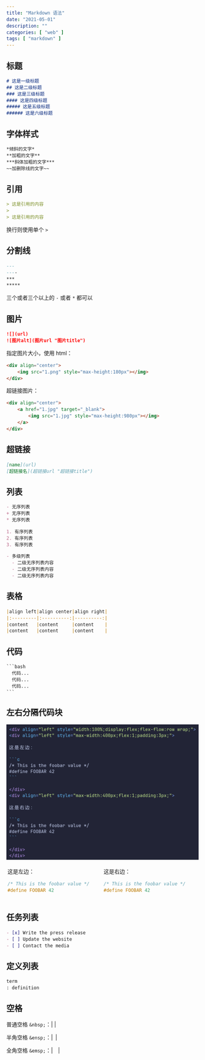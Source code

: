 ```yaml
---
title: "Markdown 语法"
date: "2021-05-01"
description: ""
categories: [ "web" ]
tags: [ "markdown" ]
---
```





## 标题

```markdown
# 这是一级标题
## 这是二级标题
### 这是三级标题
#### 这是四级标题
##### 这是五级标题
###### 这是六级标题
```

## 字体样式

```markdown
*倾斜的文字*
**加粗的文字**
***斜体加粗的文字***
~~加删除线的文字~~
```

## 引用

```markdown
> 这是引用的内容
>
> 这是引用的内容
```

换行则使用单个 `>`


## 分割线

```markdown
---
----
***
*****
```

三个或者三个以上的 `-` 或者 `*` 都可以


## 图片

```markdown
![](url)
![图片alt](图片url "图片title")
```

指定图片大小，使用 html：

```html
<div align="center">
    <img src="1.png" style="max-height:180px"></img>
</div>
```

超链接图片：

```html
<div align="center">
    <a href="1.jpg" target="_blank">
        <img src="1.jpg" style="max-height:980px"></img>
    </a>
</div>
```


## 超链接

```markdown
[name](url)
[超链接名](超链接url "超链接title")
```

## 列表

```markdown
- 无序列表
+ 无序列表
* 无序列表
```

```markdown
1. 有序列表
2. 有序列表
3. 有序列表
```

```markdown
- 多级列表
  - 二级无序列表内容
  - 二级无序列表内容
  - 二级无序列表内容
```


## 表格

```markdown
|align left|align center|align right|
|:---------|:----------:|----------:|
|content   |content     |content    |
|content   |content     |content    |
```


## 代码


```text
​```bash
  代码...
  代码...
  代码...
​```
```

## 左右分隔代码块

<div align="left">
    <img src="split.png" style="max-height:425px"></img>
</div>


<div align="left" style="width:100%;display:flex;flex-flow:row wrap;">
<div align="left" style="max-width:400px;flex:1;padding:3px;">

这是左边：

```c
/* This is the foobar value */
#define FOOBAR 42
```

</div>
<div align="left" style="max-width:400px;flex:1;padding:3px;">

这是右边：

```c
/* This is the foobar value */
#define FOOBAR 42
```

</div>
</div>


## 任务列表

```markdown
- [x] Write the press release
- [ ] Update the website
- [ ] Contact the media
```

## 定义列表

```markdown
term
: definition
```

## 空格

普通空格 `&nbsp;`：|&nbsp;|

半角空格 `&ensp;`：|&ensp;|

全角空格 `&emsp;`：|&emsp;|
